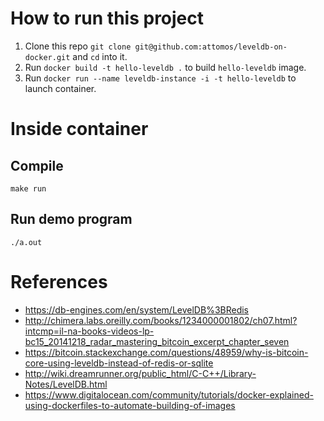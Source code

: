# How to run this project

1. Clone this repo `git clone git@github.com:attomos/leveldb-on-docker.git` and `cd` into it.
1. Run `docker build -t hello-leveldb .` to build `hello-leveldb` image.
2. Run `docker run --name leveldb-instance -i -t hello-leveldb` to launch container.


# Inside container

## Compile

    make run

## Run demo program


    ./a.out


# References

- https://db-engines.com/en/system/LevelDB%3BRedis
- http://chimera.labs.oreilly.com/books/1234000001802/ch07.html?intcmp=il-na-books-videos-lp-bc15_20141218_radar_mastering_bitcoin_excerpt_chapter_seven
- https://bitcoin.stackexchange.com/questions/48959/why-is-bitcoin-core-using-leveldb-instead-of-redis-or-sqlite
- http://wiki.dreamrunner.org/public_html/C-C++/Library-Notes/LevelDB.html
- https://www.digitalocean.com/community/tutorials/docker-explained-using-dockerfiles-to-automate-building-of-images
